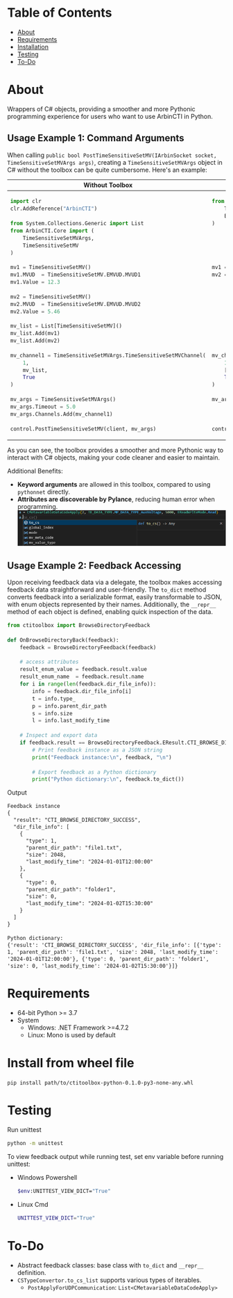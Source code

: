 # Table of Contents
- [About](#about)
- [Requirements](#requirements)
- [Installation](#install-from-wheel-file)
- [Testing](#testing)
- [To-Do](#todo)

# About
Wrappers of C# objects, providing a smoother and more Pythonic programming experience for users who want to use ArbinCTI in Python.

## Usage Example 1: Command Arguments
When calling `public bool PostTimeSensitiveSetMV(IArbinSocket socket, TimeSensitiveSetMVArgs args)`, creating a `TimeSensitiveSetMVArgs` object in C# without the toolbox can be quite cumbersome. Here's an example:

<table border-collapse: collapse; width: 100%;>
<thead>
<tr>
<th>Without Toolbox</th>
<th>With Toolbox</th>
</tr>
</thead>
<tbody>
<tr>
<td style="vertical-align: top;">

```python
import clr
clr.AddReference("ArbinCTI")

from System.Collections.Generic import List
from ArbinCTI.Core import (
    TimeSensitiveSetMVArgs, 
    TimeSensitiveSetMV
)

mv1 = TimeSensitiveSetMV()
mv1.MVUD  = TimeSensitiveSetMV.EMVUD.MVUD1
mv1.Value = 12.3

mv2 = TimeSensitiveSetMV()
mv2.MVUD  = TimeSensitiveSetMV.EMVUD.MVUD2
mv2.Value = 5.46

mv_list = List[TimeSensitiveSetMV]()
mv_list.Add(mv1)
mv_list.Add(mv2)

mv_channel1 = TimeSensitiveSetMVArgs.TimeSensitiveSetMVChannel(
    1,
    mv_list, 
    True
)

mv_args = TimeSensitiveSetMVArgs()
mv_args.Timeout = 5.0
mv_args.Channels.Add(mv_channel1)

control.PostTimeSensitiveSetMV(client, mv_args)
```

</td>
<td style="vertical-align: top;">


```python
from ctitoolbox import (
    TimeSensitiveSetMVArgs, 
    EMVUD
)





mv1 = TimeSensitiveSetMV(EMVUD.MVUD1, 12.3)
mv2 = TimeSensitiveSetMV(EMVUD.MVUD2, 4.56)










mv_channel1 = TimeSensitiveSetMVArgs.TimeSensitiveSetMVChannel(
    1, 
    [mv1, mv2], 
    True
)

mv_args = TimeSensitiveSetMVArgs(5.0, [mv_channel1])



control.PostTimeSensitiveSetMV(client, mv_args.to_cs())
```

</td>
</tr>
</tbody>
</table>



As you can see, the toolbox provides a smoother and more Pythonic way to interact with C# objects, making your code cleaner and easier to maintain.

Additional Benefits:
- **Keyword arguments** are allowed in this toolbox, compared to using `pythonnet` directly. 
- **Attributes are discoverable by Pylance**, reducing human error when programming. \
    ![](resource/pylance.png)

## Usage Example 2: Feedback Accessing
Upon receiving feedback data via a delegate, the toolbox makes accessing feedback data straightforward and user-friendly. The `to_dict` method converts feedback into a serializable format, easily transformable to JSON, with enum objects represented by their names. Additionally, the `__repr__` method of each object is defined, enabling quick inspection of the data.

<!-- ### Without Toolbox
```python
from ArbinCTI.Core import ArbinCommandBrowseDirectoryFeed

def OnBrowseDirectoryBack(feedback):
    if feedback.Result == ArbinCommandBrowseDirectoryFeed.BROWSE_DIRECTORY_RESULT.CTI_BROWSE_DIRECTORY_SUCCESS:


``` 

### With Toolbox -->
```python
from ctitoolbox import BrowseDirectoryFeedback

def OnBrowseDirectoryBack(feedback):
    feedback = BrowseDirectoryFeedback(feedback)

    # access attributes
    result_enum_value = feedback.result.value
    result_enum_name  = feedback.result.name
    for i in range(len(feedback.dir_file_info)):
        info = feedback.dir_file_info[i]
        t = info.type_
        p = info.parent_dir_path
        s = info.size
        l = info.last_modify_time

    # Inspect and export data
    if feedback.result == BrowseDirectoryFeedback.EResult.CTI_BROWSE_DIRECTORY_SUCCESS:
        # Print feedback instance as a JSON string
        print("Feedback instance:\n", feedback, "\n") 
        
        # Export feedback as a Python dictionary
        print("Python dictionary:\n", feedback.to_dict())
```

Output
```
Feedback instance
{
  "result": "CTI_BROWSE_DIRECTORY_SUCCESS",
  "dir_file_info": [
    {
      "type": 1,
      "parent_dir_path": "file1.txt",
      "size": 2048,
      "last_modify_time": "2024-01-01T12:00:00"
    },
    {
      "type": 0,
      "parent_dir_path": "folder1",
      "size": 0,
      "last_modify_time": "2024-01-02T15:30:00"
    }
  ]
}

Python dictionary: 
{'result': 'CTI_BROWSE_DIRECTORY_SUCCESS', 'dir_file_info': [{'type': 1, 'parent_dir_path': 'file1.txt', 'size': 2048, 'last_modify_time': '2024-01-01T12:00:00'}, {'type': 0, 'parent_dir_path': 'folder1', 'size': 0, 'last_modify_time': '2024-01-02T15:30:00'}]}
```



# Requirements
- 64-bit Python >= 3.7
- System
    - Windows: .NET Framework >=4.7.2
    - Linux: Mono is used by default

# Install from wheel file
`pip install path/to/ctitoolbox-python-0.1.0-py3-none-any.whl`

# Testing
Run unittest
```sh
python -m unittest
```

To view feedback output while running test, set env variable before running unittest:
- Windows Powershell
    ```sh
    $env:UNITTEST_VIEW_DICT="True"
    ```
- Linux Cmd
    ```sh
    UNITTEST_VIEW_DICT="True"
    ```

# To-Do
- Abstract feedback classes: base class with `to_dict` and `__repr__` definition.
- `CSTypeConvertor.to_cs_list` supports various types of iterables.
    - `PostApplyForUDPCommunication`: `List<CMetavariableDataCodeApply>`
